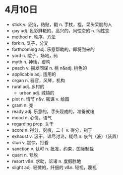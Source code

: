 # 4月10日

- stick v. 坚持，粘贴，戳 n. 手杖，棍，呆头呆脑的人
- gay adj. 色彩鲜艳的，高兴的，同性恋的 n. 同性恋
- method n. 秩序，方法
- fork n. 叉子，分叉
- forthcoming adj. 乐意帮助的，即将到来的
- yard n. 院子，场地，码
- myth n. 神话，虚构
- peach v. 揭发同谋 n. 桃 n&adj. 桃色的
- applicable adj. 适用的
- organ n. 器官，风琴，机构
- rural adj. 乡村的
  - urban adj. 城镇的
- plot n. 情节 n&v. 密谋 v. 绘图
- gram n. 克
- ready adj. 乐意的，手头现成的，准备就绪
- mood n. 心情，语气
- regarding prep. 关于
- score n. 得分，刻痕，二十 v. 得分，刻于
- exhaust v. 汲干，详尽讨论，耗尽 n. 废气（液）（装置）
- stun v. 震惊，打昏
- sanction v. 认可 n. 批准，约束，国际制裁
- quart n. 夸脱
- resort v&n. 求助，诉诸 n. 度假胜地
- slight adj. 轻微的，纤细的 v&n. 轻视，蔑视
